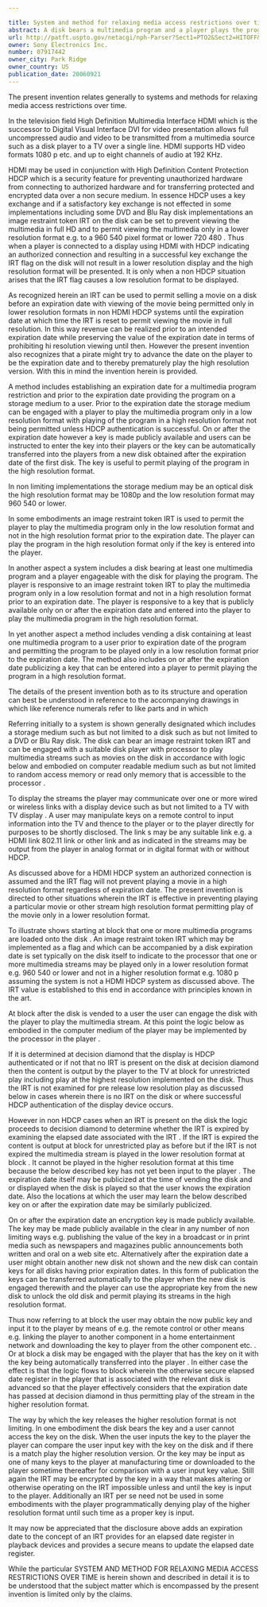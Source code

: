 ```yaml
---

title: System and method for relaxing media access restrictions over time
abstract: A disk bears a multimedia program and a player plays the program. The player is responsive to an image restraint token (IRT) to play the multimedia program only in a low resolution format and not in a high resolution format prior to an IRT expiration date. The player is then responsive to a key that is publicly available only on or after the expiration date and entered into the player to play the multimedia program in the high resolution format.
url: http://patft.uspto.gov/netacgi/nph-Parser?Sect1=PTO2&Sect2=HITOFF&p=1&u=%2Fnetahtml%2FPTO%2Fsearch-adv.htm&r=1&f=G&l=50&d=PALL&S1=07917442&OS=07917442&RS=07917442
owner: Sony Electronics Inc.
number: 07917442
owner_city: Park Ridge
owner_country: US
publication_date: 20060921
---
```

The present invention relates generally to systems and methods for relaxing media access restrictions over time.

In the television field High Definition Multimedia Interface HDMI which is the successor to Digital Visual Interface DVI for video presentation allows full uncompressed audio and video to be transmitted from a multimedia source such as a disk player to a TV over a single line. HDMI supports HD video formats 1080 p etc. and up to eight channels of audio at 192 KHz.

HDMI may be used in conjunction with High Definition Content Protection HDCP which is a security feature for preventing unauthorized hardware from connecting to authorized hardware and for transferring protected and encrypted data over a non secure medium. In essence HDCP uses a key exchange and if a satisfactory key exchange is not effected in some implementations including some DVD and Blu Ray disk implementations an image restraint token IRT on the disk can be set to prevent viewing the multimedia in full HD and to permit viewing the multimedia only in a lower resolution format e.g. to a 960 540 pixel format or lower 720 480 . Thus when a player is connected to a display using HDMI with HDCP indicating an authorized connection and resulting in a successful key exchange the IRT flag on the disk will not result in a lower resolution display and the high resolution format will be presented. It is only when a non HDCP situation arises that the IRT flag causes a low resolution format to be displayed.

As recognized herein an IRT can be used to permit selling a movie on a disk before an expiration date with viewing of the movie being permitted only in lower resolution formats in non HDMI HDCP systems until the expiration date at which time the IRT is reset to permit viewing the movie in full resolution. In this way revenue can be realized prior to an intended expiration date while preserving the value of the expiration date in terms of prohibiting hi resolution viewing until then. However the present invention also recognizes that a pirate might try to advance the date on the player to be the expiration date and to thereby prematurely play the high resolution version. With this in mind the invention herein is provided.

A method includes establishing an expiration date for a multimedia program restriction and prior to the expiration date providing the program on a storage medium to a user. Prior to the expiration date the storage medium can be engaged with a player to play the multimedia program only in a low resolution format with playing of the program in a high resolution format not being permitted unless HDCP authentication is successful. On or after the expiration date however a key is made publicly available and users can be instructed to enter the key into their players or the key can be automatically transferred into the players from a new disk obtained after the expiration date of the first disk. The key is useful to permit playing of the program in the high resolution format.

In non limiting implementations the storage medium may be an optical disk the high resolution format may be 1080p and the low resolution format may 960 540 or lower.

In some embodiments an image restraint token IRT is used to permit the player to play the multimedia program only in the low resolution format and not in the high resolution format prior to the expiration date. The player can play the program in the high resolution format only if the key is entered into the player.

In another aspect a system includes a disk bearing at least one multimedia program and a player engageable with the disk for playing the program. The player is responsive to an image restraint token IRT to play the multimedia program only in a low resolution format and not in a high resolution format prior to an expiration date. The player is responsive to a key that is publicly available only on or after the expiration date and entered into the player to play the multimedia program in the high resolution format.

In yet another aspect a method includes vending a disk containing at least one multimedia program to a user prior to expiration date of the program and permitting the program to be played only in a low resolution format prior to the expiration date. The method also includes on or after the expiration date publicizing a key that can be entered into a player to permit playing the program in a high resolution format.

The details of the present invention both as to its structure and operation can best be understood in reference to the accompanying drawings in which like reference numerals refer to like parts and in which 

Referring initially to a system is shown generally designated which includes a storage medium such as but not limited to a disk such as but not limited to a DVD or Blu Ray disk. The disk can bear an image restraint token IRT and can be engaged with a suitable disk player with processor to play multimedia streams such as movies on the disk in accordance with logic below and embodied on computer readable medium such as but not limited to random access memory or read only memory that is accessible to the processor .

To display the streams the player may communicate over one or more wired or wireless links with a display device such as but not limited to a TV with TV display . A user may manipulate keys on a remote control to input information into the TV and thence to the player or to the player directly for purposes to be shortly disclosed. The link s may be any suitable link e.g. a HDMI link 802.11 link or other link and as indicated in the streams may be output from the player in analog format or in digital format with or without HDCP.

As discussed above for a HDMI HDCP system an authorized connection is assumed and the IRT flag will not prevent playing a movie in a high resolution format regardless of expiration date. The present invention is directed to other situations wherein the IRT is effective in preventing playing a particular movie or other stream high resolution format permitting play of the movie only in a lower resolution format.

To illustrate shows starting at block that one or more multimedia programs are loaded onto the disk . An image restraint token IRT which may be implemented as a flag and which can be accompanied by a disk expiration date is set typically on the disk itself to indicate to the processor that one or more multimedia streams may be played only in a lower resolution format e.g. 960 540 or lower and not in a higher resolution format e.g. 1080 p assuming the system is not a HDMI HDCP system as discussed above. The IRT value is established to this end in accordance with principles known in the art.

At block after the disk is vended to a user the user can engage the disk with the player to play the multimedia stream. At this point the logic below as embodied in the computer medium of the player may be implemented by the processor in the player .

If it is determined at decision diamond that the display is HDCP authenticated or if not that no IRT is present on the disk at decision diamond then the content is output by the player to the TV at block for unrestricted play including play at the highest resolution implemented on the disk. Thus the IRT is not examined for pre release low resolution play as discussed below in cases wherein there is no IRT on the disk or where successful HDCP authentication of the display device occurs.

However in non HDCP cases when an IRT is present on the disk the logic proceeds to decision diamond to determine whether the IRT is expired by examining the elapsed date associated with the IRT . If the IRT is expired the content is output at block for unrestricted play as before but if the IRT is not expired the multimedia stream is played in the lower resolution format at block . It cannot be played in the higher resolution format at this time because the below described key has not yet been input to the player . The expiration date itself may be publicized at the time of vending the disk and or displayed when the disk is played so that the user knows the expiration date. Also the locations at which the user may learn the below described key on or after the expiration date may be similarly publicized.

On or after the expiration date an encryption key is made publicly available. The key may be made publicly available in the clear in any number of non limiting ways e.g. publishing the value of the key in a broadcast or in print media such as newspapers and magazines public announcements both written and oral on a web site etc. Alternatively after the expiration date a user might obtain another new disk not shown and the new disk can contain keys for all disks having prior expiration dates. In this form of publication the keys can be transferred automatically to the player when the new disk is engaged therewith and the player can use the appropriate key from the new disk to unlock the old disk and permit playing its streams in the high resolution format.

Thus now referring to at block the user may obtain the now public key and input it to the player by means of e.g. the remote control or other means e.g. linking the player to another component in a home entertainment network and downloading the key to player from the other component etc. . Or at block a disk may be engaged with the player that has the key on it with the key being automatically transferred into the player . In either case the effect is that the logic flows to block wherein the otherwise secure elapsed date register in the player that is associated with the relevant disk is advanced so that the player effectively considers that the expiration date has passed at decision diamond in thus permitting play of the stream in the higher resolution format.

The way by which the key releases the higher resolution format is not limiting. In one embodiment the disk bears the key and a user cannot access the key on the disk. When the user inputs the key to the player the player can compare the user input key with the key on the disk and if there is a match play the higher resolution version. Or the key may be input as one of many keys to the player at manufacturing time or downloaded to the player sometime thereafter for comparison with a user input key value. Still again the IRT may be encrypted by the key in a way that makes altering or otherwise operating on the IRT impossible unless and until the key is input to the player. Additionally an IRT per se need not be used in some embodiments with the player programmatically denying play of the higher resolution format until such time as a proper key is input.

It may now be appreciated that the disclosure above adds an expiration date to the concept of an IRT provides for an elapsed date register in playback devices and provides a secure means to update the elapsed date register.

While the particular SYSTEM AND METHOD FOR RELAXING MEDIA ACCESS RESTRICTIONS OVER TIME is herein shown and described in detail it is to be understood that the subject matter which is encompassed by the present invention is limited only by the claims.

